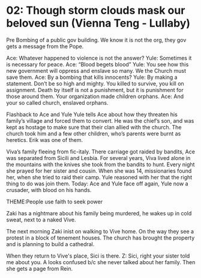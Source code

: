 # 02: Though storm clouds mask our beloved sun (Vienna Teng - Lullaby)

Pre
Bombing of a public gov building. We know it is not the org, they gov gets a message from the Pope.

Ace: Whatever happened to violence is not the answer?
Yule: Sometimes it is necessary for peace.
Ace: “Blood begets blood”
Yule: You see how this new government will oppress and enslave so many. We the Church must save them.
Ace: By a bombing that kills innocents?
Yule: By making a statement. Don’t be so high and mighty. You killed to survive, you kill on assignment.
Death by itself is not a punishment, but it is punishment for those around them. Your organization made children orphans.
Ace: And your so called church, enslaved orphans.

Flashback to Ace and Yule
Yule tells Ace about how they threaten his family’s village and forced them to convert.
He was the chief’s son, and was kept as hostage to make sure that their clan allied with the church.
The church took him and a few other children, who’s parents were burnt as heretics. Erik was one of them.

Viva’s family fleeing from fic-italy. There carriage got raided by bandits, Ace was separated from Sicili and Lesbia. For several years, Viva lived alone in the mountains with the knives she took from the bandits to hunt. Every night she prayed for her sister and cousin. When she was 14, missionaries found her, when she tried to raid their camp. Yule reasoned with her that the right thing to do was join them. Today: Ace and Yule face off again, Yule now a crusader, with blood on his hands.

THEME:People use faith to seek power

Zaki has a nightmare about his family being murdered, he wakes up in cold sweat, next to a naked Vive.

The next morning Zaki inist on walking to Vive home. On the way they see a protest in a block of tenement houses.
The church has brought the property and is planning to build a cathedral.

When they return to Vive's place, Sici is there.
Z: Sici, right your sister told me about you.
A looks confused b/c she never talked about her family. Then she gets a page from Rein.
